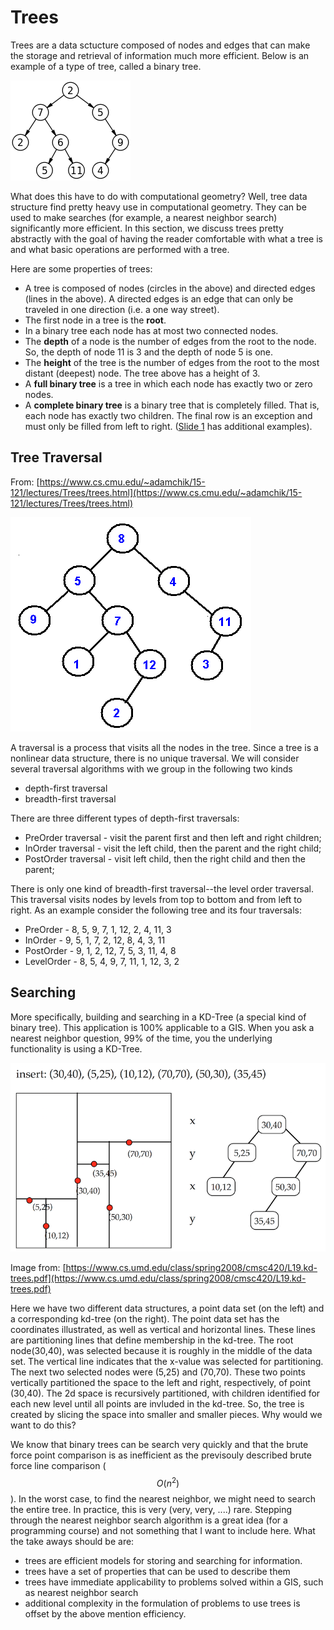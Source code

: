 # Trees
Trees are a data sctucture composed of nodes and edges that can make the storage and retrieval of information much more efficient.  Below is an example of a type of tree, called a binary tree.

![](images/binary_tree.png)

What does this have to do with computational geometry?  Well, tree data structure find pretty heavy use in computational geometry.  They can be used to make searches (for example, a nearest neighbor search) significantly more efficient.  In this section, we discuss trees pretty abstractly with the goal of having the reader comfortable with what a tree is and what basic operations are performed with a tree.

Here are some properties of trees:

* A tree is composed of nodes (circles in the above) and directed edges (lines in the above).  A directed edges is an edge that can only be traveled in one direction (i.e. a one way street).
* The first node in a tree is the **root**.
* In a binary tree each node has at most two connected nodes.
* The **depth** of a node is the number of edges from the root to the node.  So, the depth of node 11 is 3 and the depth of node 5 is one.
* The **height** of the tree is the number of edges from the root to the most distant (deepest) node.  The tree above has a height of 3.
* A **full binary tree** is a tree in which each node has exactly two or zero nodes.
* A **complete binary tree** is a binary tree that is completely filled.  That is, each node has exactly two children.  The final row is an exception and must only be filled from left to right.  ([Slide 1](http://courses.cs.vt.edu/~cs3114/Fall09/wmcquain/Notes/T03a.BinaryTreeTheorems.pdf) has additional examples).

## Tree Traversal
From: [https://www.cs.cmu.edu/~adamchik/15-121/lectures/Trees/trees.html](https://www.cs.cmu.edu/~adamchik/15-121/lectures/Trees/trees.html)

![](images/tree2.bmp)

A traversal is a process that visits all the nodes in the tree. Since a tree is a nonlinear data structure, there is no unique traversal. We will consider several traversal algorithms with we group in the following two kinds

* depth-first traversal
* breadth-first traversal
 
There are three different types of depth-first traversals:

* PreOrder traversal - visit the parent first and then left and right children;
* InOrder traversal - visit the left child, then the parent and the right child;
* PostOrder traversal - visit left child, then the right child and then the parent;

There is only one kind of breadth-first traversal--the level order traversal. This traversal visits nodes by levels from top to bottom and from left to right.
As an example consider the following tree and its four traversals: 

* PreOrder - 8, 5, 9, 7, 1, 12, 2, 4, 11, 3 
* InOrder - 9, 5, 1, 7, 2, 12, 8, 4, 3, 11 
* PostOrder - 9, 1, 2, 12, 7, 5, 3, 11, 4, 8 
* LevelOrder - 8, 5, 4, 9, 7, 11, 1, 12, 3, 2	  

## Searching
More specifically, building and searching in a KD-Tree (a special kind of binary tree).  This application is 100% applicable to a GIS.  When you ask a nearest neighbor question, 99% of the time, you the underlying functionality is using a KD-Tree.
 
![](images/kdtree.png)

Image from: [https://www.cs.umd.edu/class/spring2008/cmsc420/L19.kd-trees.pdf](https://www.cs.umd.edu/class/spring2008/cmsc420/L19.kd-trees.pdf)

Here we have two different data structures, a point data set (on the left) and a corresponding kd-tree (on the right).  The point data set has the coordinates illustrated, as well as vertical and horizontal lines.  These lines are partitioning lines that define membership in the kd-tree.  The root node(30,40), was selected because it is roughly in the middle of the data set.  The vertical line indicates that the x-value was selected for partitioning.  The next two selected nodes were (5,25) and (70,70).  These two points vertically partitioned the space to the left and right, respectively, of point (30,40).  The 2d space is recursively partitioned, with children identified for each new level until all points are invluded in the kd-tree.  So, the tree is created by slicing the space into smaller and smaller pieces.  Why would we want to do this?

We know that binary trees can be search very quickly and that the brute force point comparison is as inefficient as the previsouly described brute force line comparison ($$O(n^{2})$$).  In the worst case, to find the nearest neighbor, we might need to search the entire tree.  In practice, this is very (very, very, ....) rare.  Stepping through the nearest neighbor search algorithm is a great idea (for a programming course) and not something that I want to include here.  What the take aways should be are:

* trees are efficient models for storing and searching for information.
* trees have a set of properties that can be used to describe them
* trees have immediate applicability to problems solved within a GIS, such as nearest neighbor search
* additional complexity in the formulation of problems to use trees is offset by the above mention efficiency.